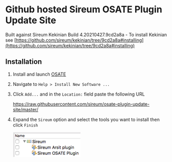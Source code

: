 # Github hosted Sireum OSATE Plugin Update Site

Built against Sireum Kekinian Build 4.20210427.9cd2a8a - To install Kekinian see [https://github.com/sireum/kekinian/tree/9cd2a8a#installing](https://github.com/sireum/kekinian/tree/9cd2a8a#installing)

## Installation
1. Install and launch [OSATE](http://osate.org/download-and-install.html)
2. Navigate to ``Help > Install New Software ...``
3. Click ``Add...`` and in the ``Location:`` field paste the following URL

    https://raw.githubusercontent.com/sireum/osate-plugin-update-site/master/
  
4. Expand the ``Sireum`` option and select the tools you want to install then click ``Finish``

   ![tool-options](resources/tool-options.png)
